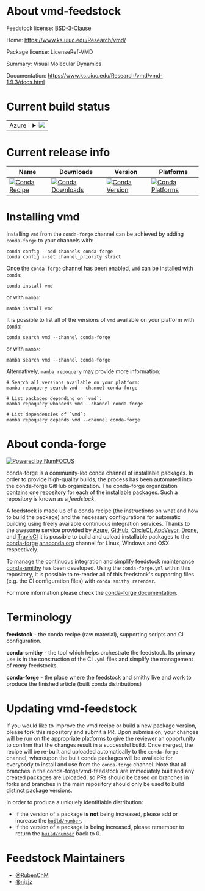 About vmd-feedstock
===================

Feedstock license: [BSD-3-Clause](https://github.com/conda-forge/vmd-feedstock/blob/main/LICENSE.txt)

Home: https://www.ks.uiuc.edu/Research/vmd/

Package license: LicenseRef-VMD

Summary: Visual Molecular Dynamics

Documentation: https://www.ks.uiuc.edu/Research/vmd/vmd-1.9.3/docs.html

Current build status
====================


<table>
    
  <tr>
    <td>Azure</td>
    <td>
      <details>
        <summary>
          <a href="https://dev.azure.com/conda-forge/feedstock-builds/_build/latest?definitionId=6212&branchName=main">
            <img src="https://dev.azure.com/conda-forge/feedstock-builds/_apis/build/status/vmd-feedstock?branchName=main">
          </a>
        </summary>
        <table>
          <thead><tr><th>Variant</th><th>Status</th></tr></thead>
          <tbody><tr>
              <td>linux_64</td>
              <td>
                <a href="https://dev.azure.com/conda-forge/feedstock-builds/_build/latest?definitionId=6212&branchName=main">
                  <img src="https://dev.azure.com/conda-forge/feedstock-builds/_apis/build/status/vmd-feedstock?branchName=main&jobName=linux&configuration=linux%20linux_64_" alt="variant">
                </a>
              </td>
            </tr><tr>
              <td>osx_64</td>
              <td>
                <a href="https://dev.azure.com/conda-forge/feedstock-builds/_build/latest?definitionId=6212&branchName=main">
                  <img src="https://dev.azure.com/conda-forge/feedstock-builds/_apis/build/status/vmd-feedstock?branchName=main&jobName=osx&configuration=osx%20osx_64_" alt="variant">
                </a>
              </td>
            </tr>
          </tbody>
        </table>
      </details>
    </td>
  </tr>
</table>

Current release info
====================

| Name | Downloads | Version | Platforms |
| --- | --- | --- | --- |
| [![Conda Recipe](https://img.shields.io/badge/recipe-vmd-green.svg)](https://anaconda.org/conda-forge/vmd) | [![Conda Downloads](https://img.shields.io/conda/dn/conda-forge/vmd.svg)](https://anaconda.org/conda-forge/vmd) | [![Conda Version](https://img.shields.io/conda/vn/conda-forge/vmd.svg)](https://anaconda.org/conda-forge/vmd) | [![Conda Platforms](https://img.shields.io/conda/pn/conda-forge/vmd.svg)](https://anaconda.org/conda-forge/vmd) |

Installing vmd
==============

Installing `vmd` from the `conda-forge` channel can be achieved by adding `conda-forge` to your channels with:

```
conda config --add channels conda-forge
conda config --set channel_priority strict
```

Once the `conda-forge` channel has been enabled, `vmd` can be installed with `conda`:

```
conda install vmd
```

or with `mamba`:

```
mamba install vmd
```

It is possible to list all of the versions of `vmd` available on your platform with `conda`:

```
conda search vmd --channel conda-forge
```

or with `mamba`:

```
mamba search vmd --channel conda-forge
```

Alternatively, `mamba repoquery` may provide more information:

```
# Search all versions available on your platform:
mamba repoquery search vmd --channel conda-forge

# List packages depending on `vmd`:
mamba repoquery whoneeds vmd --channel conda-forge

# List dependencies of `vmd`:
mamba repoquery depends vmd --channel conda-forge
```


About conda-forge
=================

[![Powered by
NumFOCUS](https://img.shields.io/badge/powered%20by-NumFOCUS-orange.svg?style=flat&colorA=E1523D&colorB=007D8A)](https://numfocus.org)

conda-forge is a community-led conda channel of installable packages.
In order to provide high-quality builds, the process has been automated into the
conda-forge GitHub organization. The conda-forge organization contains one repository
for each of the installable packages. Such a repository is known as a *feedstock*.

A feedstock is made up of a conda recipe (the instructions on what and how to build
the package) and the necessary configurations for automatic building using freely
available continuous integration services. Thanks to the awesome service provided by
[Azure](https://azure.microsoft.com/en-us/services/devops/), [GitHub](https://github.com/),
[CircleCI](https://circleci.com/), [AppVeyor](https://www.appveyor.com/),
[Drone](https://cloud.drone.io/welcome), and [TravisCI](https://travis-ci.com/)
it is possible to build and upload installable packages to the
[conda-forge](https://anaconda.org/conda-forge) [anaconda.org](https://anaconda.org/)
channel for Linux, Windows and OSX respectively.

To manage the continuous integration and simplify feedstock maintenance
[conda-smithy](https://github.com/conda-forge/conda-smithy) has been developed.
Using the ``conda-forge.yml`` within this repository, it is possible to re-render all of
this feedstock's supporting files (e.g. the CI configuration files) with ``conda smithy rerender``.

For more information please check the [conda-forge documentation](https://conda-forge.org/docs/).

Terminology
===========

**feedstock** - the conda recipe (raw material), supporting scripts and CI configuration.

**conda-smithy** - the tool which helps orchestrate the feedstock.
                   Its primary use is in the construction of the CI ``.yml`` files
                   and simplify the management of *many* feedstocks.

**conda-forge** - the place where the feedstock and smithy live and work to
                  produce the finished article (built conda distributions)


Updating vmd-feedstock
======================

If you would like to improve the vmd recipe or build a new
package version, please fork this repository and submit a PR. Upon submission,
your changes will be run on the appropriate platforms to give the reviewer an
opportunity to confirm that the changes result in a successful build. Once
merged, the recipe will be re-built and uploaded automatically to the
`conda-forge` channel, whereupon the built conda packages will be available for
everybody to install and use from the `conda-forge` channel.
Note that all branches in the conda-forge/vmd-feedstock are
immediately built and any created packages are uploaded, so PRs should be based
on branches in forks and branches in the main repository should only be used to
build distinct package versions.

In order to produce a uniquely identifiable distribution:
 * If the version of a package **is not** being increased, please add or increase
   the [``build/number``](https://docs.conda.io/projects/conda-build/en/latest/resources/define-metadata.html#build-number-and-string).
 * If the version of a package **is** being increased, please remember to return
   the [``build/number``](https://docs.conda.io/projects/conda-build/en/latest/resources/define-metadata.html#build-number-and-string)
   back to 0.

Feedstock Maintainers
=====================

* [@RubenChM](https://github.com/RubenChM/)
* [@njzjz](https://github.com/njzjz/)

